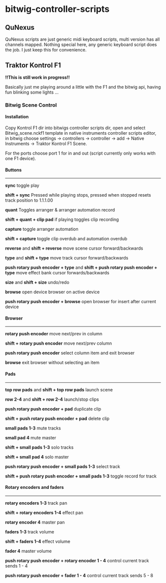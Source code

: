 # bitwig-controller-scripts

## QuNexus 
QuNexus scripts are just generic midi keyboard scripts, multi version has all channels mapped.
Nothing special here, any generic keyboard script does the job. I just keep this for convenience.

## Traktor Kontrol F1
**!!This is still work in progress!!**

Basically just me playing around a little with the F1 and the bitwig api, having fun blinking some lights ...

### Bitwig Scene Control

#### Installation
Copy Kontrol F1 dir into bitwigs controller scripts dir, open and select Bitwig_scene.nckf1 template in native instruments controller scripts editor, in bitwig choose settings -> controllers -> controller -> add -> Native Instruments -> Traktor Kontrol F1 Scene.

For the ports choose port 1 for in and out (script currently only works with one F1 device).

#### Buttons
---
**sync** toggle play

**shift + sync** Pressed while playing stops, pressed when stopped resets track position to 1.1.1.00

**quant** Toggles arranger & arranger automation record

**shift + quant + clip pad** if playing toggles clip recording 

**capture** toggle arranger automation

**shift + capture** toggle clip overdub and automation overdub

**reverse** and **shift + reverse** move scene cursor forward/backwards

**type** and **shift + type** move track cursor forward/backwards

**push rotary push encoder + type** and **shift + push rotary push encoder + type** move effect bank cursor forwards/backwards

**size** and **shift + size** undo/redo

**browse** open device browser on active device

**push rotary push encoder + browse** open browser for insert after current device

#### Browser
---
**rotary push encoder** move next/prev in column

**shift + rotary push encoder** move next/prev column

**push rotary push encoder** select column item and exit browser

**browse** exit browser without selecting an item

#### Pads
---
**top row pads** and **shift + top row pads** launch scene

**row 2-4** and **shift + row 2-4** launch/stop clips

**push rotary push encoder + pad** duplicate clip

**shift + push rotary push encoder + pad** delete clip

**small pads 1-3** mute tracks

**small pad 4** mute master

**shift + small pads 1-3** solo tracks

**shift + small pad 4** solo master

**push rotary push encoder + small pads 1-3** select track

**shift + push rotary push encoder + small pads 1-3** toggle record for track

#### Rotary encoders and faders
---
**rotary encoders 1-3** track pan

**shift + rotary encoders 1-4** effect pan

**rotary encoder 4** master pan

**faders 1-3** track volume

**shift + faders 1-4** effect volume

**fader 4** master volume

**push rotary push encoder + rotary encoder 1 - 4** control current track sends 1 - 4

**push rotary push encoder + fader 1 - 4** control current track sends 5 - 8
